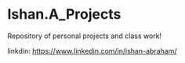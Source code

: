 # Ishan.A_Projects


Repository of personal projects and class work!

linkdin: https://www.linkedin.com/in/ishan-abraham/

